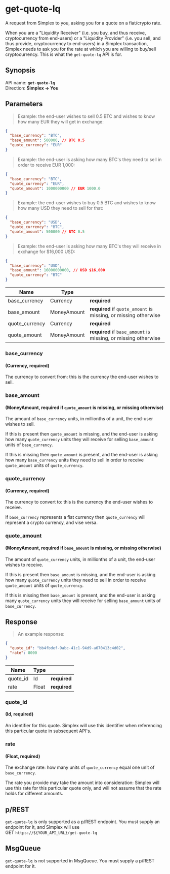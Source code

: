 # get-quote-lq #

A request from Simplex to you, asking you for a quote on a fiat/crypto rate.

When you are a "Liquidity Receiver" (i.e. you buy, and thus receive, cryptocurrency from end-users) or a "Liquidity Provider" (i.e. you sell, and thus provide, cryptocurrency to end-users) in a Simplex transaction, Simplex needs to ask you for the rate at which you are willing to buy/sell cryptocurrency. This is what the `get-quote-lq` API is for.

## Synopsis ##

API name: **`get-quote-lq`**  
Direction: **Simplex &rarr; You**

## Parameters ##

> Example: the end-user wishes to sell 0.5 BTC and wishes to know how many EUR they will get in exchange:

```json
{
  "base_currency": "BTC",
  "base_amount": 500000, // BTC 0.5
  "quote_currency": "EUR"
}
```

> Example: the end-user is asking how many BTC's they need to sell in order to receive EUR 1,000:

```json
{
  "base_currency": "BTC",
  "quote_currency": "EUR",
  "quote_amount": 1000000000 // EUR 1000.0
}
```

> Example: the end-user wishes to buy 0.5 BTC and wishes to know how many USD they need to sell for that:

```json
{
  "base_currency": "USD",
  "quote_currency": "BTC",
  "quote_amount": 500000 // BTC 0.5
}
```

> Example: the end-user is asking how many BTC's they will receive in exchange for $16,000 USD:

```json
{
  "base_currency": "USD",
  "base_amount": 16000000000, // USD $16,000
  "quote_currency": "BTC"
}
```

Name           | Type        |   |
-------------- | ----------- | - |
base_currency  | Currency    | **required**
base_amount    | MoneyAmount | **required** if `quote_amount` is missing, or missing otherwise
quote_currency | Currency    | **required**
quote_amount   | MoneyAmount | **required** if `base_amount` is missing, or missing otherwise

### base_currency ###
#### (Currency, **required**)

The currency to convert from: this is the currency the end-user wishes to sell.

### base_amount ###
#### (MoneyAmount, **required** if `quote_amount` is missing, or missing otherwise)

The amount of `base_currency` units, in millionths of a unit, the end-user wishes to sell.

If this is present then `quote_amount` is missing, and the end-user is asking how many `quote_currency` units they will receive for selling `base_amount` units of `base_currency`.

If this is missing then `quote_amount` is present, and the end-user is asking how many `base_currency` units they need to sell in order to receive `quote_amount` units of `quote_currency`.

### quote_currency ###
#### (Currency, **required**)

The currency to convert to: this is the currency the end-user wishes to receive.

If `base_currency` represents a fiat currency then `quote_currency` will represent a crypto currency, and vise versa.

### quote_amount ###
#### (MoneyAmount, **required** if `base_amount` is missing, or missing otherwise)

The amount of `quote_currency` units, in millionths of a unit, the end-user wishes to receive.

If this is present then `base_amount` is missing, and the end-user is asking how many `quote_currency` units they need to sell in order to receive `quote_amount` units of `quote_currency`.

If this is missing then `base_amount` is present, and the end-user is asking many `quote_currency` units they will receive for selling `base_amount` units of `base_currency`.

## Response ##

> An example response:

```json
{
  "quote_id": "bb4fbdef-9abc-41c1-94d9-a670413c4d02",
  "rate": 8000
}
```

Name     | Type  |   |
-------- | ----- | - |
quote_id | Id    | **required**
rate     | Float | **required**

### quote_id ###
#### (Id, **required**)

An identifier for this quote. Simplex will use this identifier when referencing this particular quote in subsequent API's.

### rate ###
#### (Float, **required**)

The exchange rate: how many units of `quote_currency` equal one unit of `base_currency`.

The rate you provide may take the amount into consideration: Simplex will use this rate for this particular quote only, and will not assume that the rate holds for different amounts.

## p/REST ##

`get-quote-lq` is only supported as a p/REST endpoint. You must supply an endpoint for it, and Simplex will use  
<span class="http-verb http-get">GET</span> `https://${YOUR_API_URL}/get-quote-lq`

## MsgQueue ##

`get-quote-lq` is not supported in MsgQueue. You must supply a p/REST endpoint for it.

[modeline]: # ( vim: set ts=2 sw=2 expandtab wrap linebreak: )
